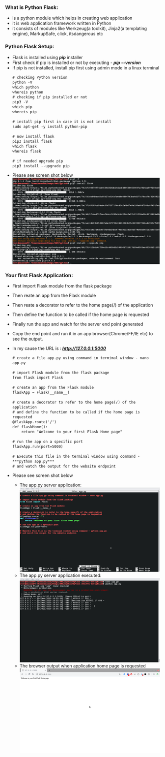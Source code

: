 ### What is Python Flask:
  * is a python module which helps in creating web application  
  * it is web application framework written in Python
  * it consists of modules like Werkzeug(a toolkit), Jinja2(a templating engine), MarkupSafe, click, itsdangerous etc
  
### Python Flask Setup:
  * Flask is installed using ***pip*** installer
  * First check if pip is installed or not by executing - ***pip --version***
  * If pip is not installed, install pip first using admin mode in a linux terminal
    ```
    # checking Python version 
    python -V
    which python
    whereis python
    # checking if pip installed or not 
    pip3 -V
    which pip
    whereis pip
    
    # install pip first in case it is not install
    sudo apt-get -y install python-pip
    
    # now install flask
    pip3 install flask
    which flask
    whereis flask
    
    # if needed upgrade pip
    pip3 install --upgrade pip
    ```
  * Please see screen shot below
    ![Python versions](../images/002-01-InstallFlask.png)
    
### Your first Flask Application:
  * First import Flask module from the flask package
  * Then reate an app from the Flask module
  * Then reate a decorator to refer to the home page(/) of the application
  * Then define the function to be called if the home page is requested
  * Finally run the app and watch for the server end point generated
  * Copy the end point and run it in an app browser(Chrome/FF/IE etc) to see the output.
  * In my cause the URL is : ***http://127.0.0.1:5000***
  
    ```
    # create a file app.py using command in termimal window - nano app.py

    # import Flask module from the flask package
    from flask import Flask

    # create an app from the Flask module
    flaskApp = Flask(__name__)

    # create a decorator to refer to the home page(/) of the application
    # and define the function to be called if the home page is requested
    @flaskApp.route('/')
    def flaskHome():
        return "Welcome to your first Flask Home page"

    # run the app on a specific port
    flaskApp.run(port=5000)

    # Execute this file in the terminal window using command - ***python app.py*** 
    # and watch the output for the website endpoint
    ```
  * Please see screen shot below
    * The app.py server application:
      ![Python versions](../images/002-01-FirstFlaskAppServer.png)
    * The app.py server application executed:
      ![Python versions](../images/002-01-FirstFlaskAppOutput.png)
    * The browser output when application home page is requested
      ![Python versions](../images/002-01-FirstFlaskBrowserOutput.png)
    
      
    

